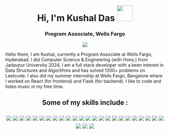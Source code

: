 

<h1 align="center">Hi, I'm Kushal Das 
  <img src="https://media.giphy.com/media/hvRJCLFzcasrR4ia7z/giphy.gif" height="50px" />
 
 


<!--[![Website](https://img.shields.io/badge/Jadavpur-CSE-green?style=flat-square)](https://google.com) -->

</h1> 
   <h3 align="center">Program Associate, Wells Fargo </h3>
 <p align="center">
    <img src="https://img.shields.io/badge/-Wells Fargo-D71E28?style=flat&logo=wellsfargo&logoColor=white"/>
<!-- <img src="https://github.com/user-attachments/assets/921f95a2-cfac-487b-a70b-513f4bc5a9b6" height="50px" /> -->
  
  </p>

<p align="center">
  
 <!-- I am currently a Final Year Student at Jadavpur University,Kolkata.<br> I love 
  $\textit{\textcolor{orange}{Data Structures and Algorithms}}$
  and also $\textit{\textcolor{orange}{Web Dev}}$ 
<br>
$\textit{\textcolor{orange}{I mainly do fullstack web development using React and Express!!}}$ 
-->

Hello there, I am Kushal, currently a Program Associate at Wells Fargo, Hyderabad. I did Computer Science & Engineering (with Hons.) from Jadavpur University 2024, I am a full stack developer with a keen interest in Data Structures and Algorithms and has solved 1200+ problems on Leetcode. I also did my summer internship at Wells Fargo, Bangalore where I worked on React (for frontend) and Flask (for backend). I like to code and listen music in my free time.

</p>

<h2 align="center">
Some of my skills include :
  <br>

  <br>
  <img src="https://img.shields.io/badge/-C++-00599C?style=flat&logo=cplusplus&logoColor=white"/>
  <img src="https://img.shields.io/badge/-Python-3776AB?style=flat&logo=python&logoColor=white"/>
<img src="https://img.shields.io/badge/-Tailwind CSS-06B6D4?style=flat&logo=tailwindcss&logoColor=white"/>
<img src="https://img.shields.io/badge/-React-61DAFB?style=flat&logo=react&logoColor=white"/>
<img src="https://img.shields.io/badge/-JavaScript-F7DF1E?style=flat&logo=javascript&logoColor=white"/>
<img src="https://img.shields.io/badge/-Visual Studio Code-007ACC?style=flat&logo=visualstudiocode&logoColor=white"/>
<img src="https://img.shields.io/badge/-Vite-646CFF?style=flat&logo=vite&logoColor=white"/>
<img src="https://img.shields.io/badge/-Go-00ADD8?style=flat&logo=go&logoColor=white"/>
<img src="https://img.shields.io/badge/-Next.js-000000?style=flat&logo=nextdotjs&logoColor=white"/>
<img src="https://img.shields.io/badge/-Node.js-339933?style=flat&logo=nodedotjs&logoColor=white"/>
<img src="https://img.shields.io/badge/-Expo-000020?style=flat&logo=expo&logoColor=white"/>
<img src="https://img.shields.io/badge/-Nodemon-76D04B?style=flat&logo=nodemon&logoColor=white"/>
<img src="https://img.shields.io/badge/-MySQL-4479A1?style=flat&logo=mysql&logoColor=white"/>
<img src="https://img.shields.io/badge/-Spring Boot-6DB33F?style=flat&logo=springboot&logoColor=white"/>
<img src="https://img.shields.io/badge/-shadcn/ui-000000?style=flat&logo=shadcnui&logoColor=white"/>
<img src="https://img.shields.io/badge/-Redux-764ABC?style=flat&logo=redux&logoColor=white"/>
<img src="https://img.shields.io/badge/-MongoDB-47A248?style=flat&logo=mongodb&logoColor=white"/>
<img src="https://img.shields.io/badge/-Chakra UI-319795?style=flat&logo=chakraui&logoColor=white"/>
<img src="https://img.shields.io/badge/-Flask-000000?style=flat&logo=flask&logoColor=white"/>
<img src="https://img.shields.io/badge/-Express-000000?style=flat&logo=express&logoColor=white"/>
<img src="https://img.shields.io/badge/-Postman-FF6C37?style=flat&logo=postman&logoColor=white"/>
<img src="https://img.shields.io/badge/-TypeScript-3178C6?style=flat&logo=typescript&logoColor=white"/>
<img src="https://img.shields.io/badge/-The Algorithms-00BCB4?style=flat&logo=thealgorithms&logoColor=white"/>
<img src="https://img.shields.io/badge/-Microsoft Azure-0078D4?style=flat&logo=microsoftazure&logoColor=white"/>
<img src="https://img.shields.io/badge/-Cucumber-23D96C?style=flat&logo=cucumber&logoColor=white"/>
<img src="https://img.shields.io/badge/-Visual Studio Code-007ACC?style=flat&logo=visualstudiocode&logoColor=white"/>
 <img src="https://img.shields.io/badge/-PythonAnywhere-1D9FD7?style=flat&logo=pythonanywhere&logoColor=white"/>
  </h2>


 







<!-- This section you create this variables that are used above -->
[website]: https://www.codechef.com/users/kushal12345
[twitter]: https://www.facebook.com/profile.php?id=100067024542330
[linkedin]: https://www.linkedin.com/in/kushal-das-3936b3211/
[leetcode]: https://leetcode.com/kushaldas30102002/
  
